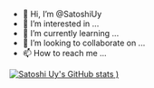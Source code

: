- 👋 Hi, I’m @SatoshiUy
- 👀 I’m interested in ...
- 🌱 I’m currently learning ...
- 💞️ I’m looking to collaborate on ...
- 📫 How to reach me ...

<!---
SatoshiUy/SatoshiUy is a ✨ special ✨ repository because its `README.md` (this file) appears on your GitHub profile.
You can click the Preview link to take a look at your changes.
--->
[![Satoshi Uy's GitHub stats](https://github-readme-stats.vercel.app/api?username=SatoshiUytheme=tokyonight)
)](https://github.com/anuraghazra/github-readme-stats)



